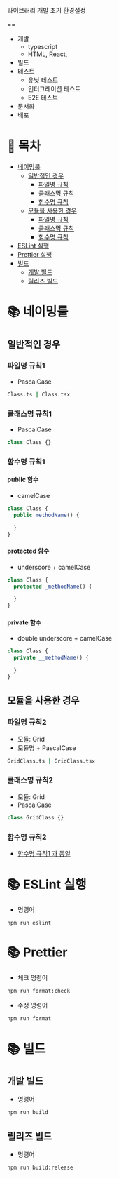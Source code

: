 라이브러리 개발 초기 환경설정

==

- 개발
    - typescript
    - HTML, React,
- 빌드
- 테스트
    - 유닛 테스트
    - 인터그레이션 테스트
    - E2E 테스트
- 문서화
- 배포

# 📖 목차

- [네이밍룰](#📚-네이밍룰)
    - [일반적인 경우](#일반적인-경우)
        - [파일명 규칙](#파일명-규칙1)
        - [클래스명 규칙](#클래스명-규칙1)
        - [함수명 규칙](#함수명-규칙1)
    - [모듈을 사용한 경우](#모듈을-사용한-경우)
        - [파일명 규칙](#파일명-규칙2)
        - [클래스명 규칙](#클래스명-규칙2)
        - [함수명 규칙](#함수명-규칙2)
- [ESLint 실행](#📚-eslint-실행)
- [Prettier 실행](#📚-prettier)
- [빌드](#📚-빌드)
    - [개발 빌드](#개발-빌드)
    - [릴리즈 빌드](#릴리즈-빌드)

# 📚 네이밍룰

## 일반적인 경우

### 파일명 규칙1

- PascalCase

```bash
Class.ts | Class.tsx
```

### 클래스명 규칙1

- PascalCase

```javascript
class Class {}
```

### 함수명 규칙1

#### public 함수

- camelCase

```javascript
class Class {
  public methodName() {

  }
}
```

#### protected 함수

- underscore + camelCase

```javascript
class Class {
  protected _methodName() {

  }
}
```

#### private 함수

- double underscore + camelCase

```javascript
class Class {
  private __methodName() {

  }
}
```

## 모듈을 사용한 경우

### 파일명 규칙2

- 모듈: Grid
- 모듈명 + PascalCase

```bash
GridClass.ts | GridClass.tsx
```

### 클래스명 규칙2

- 모듈: Grid
- PascalCase

```javascript
class GridClass {}
```

### 함수명 규칙2

- [함수명 규칙1 과 동일](#함수명-규칙1)

# 📚 ESLint 실행

- 명령어

```bash
npm run eslint
```

# 📚 Prettier

- 체크 명령어

```bash
npm run format:check
```

- 수정 명령어

```bash
npm run format
```

# 📚 빌드

## 개발 빌드

- 명령어

```bash
npm run build
```

## 릴리즈 빌드

- 명령어

```bash
npm run build:release
```
